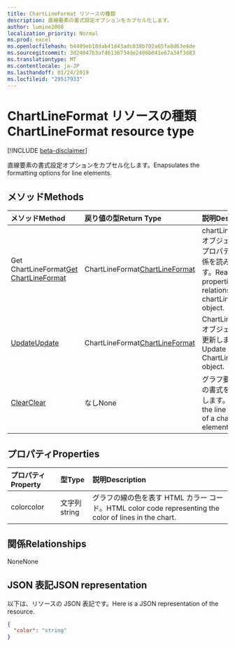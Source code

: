 ```yaml
---
title: ChartLineFormat リソースの種類
description: 直線要素の書式設定オプションをカプセル化します。
author: lumine2008
localization_priority: Normal
ms.prod: excel
ms.openlocfilehash: b4409eb18dab41d43adc038b702a65fa8d63e4de
ms.sourcegitcommit: 3d24047b3af46136734de2486b041e67a34f3d83
ms.translationtype: MT
ms.contentlocale: ja-JP
ms.lasthandoff: 01/24/2019
ms.locfileid: "29517933"
---
```

# <a name="chartlineformat-resource-type"></a><span data-ttu-id="f4d8b-103">ChartLineFormat リソースの種類</span><span class="sxs-lookup"><span data-stu-id="f4d8b-103">ChartLineFormat resource type</span></span>

[!INCLUDE [beta-disclaimer](../../includes/beta-disclaimer.md)]

<span data-ttu-id="f4d8b-104">直線要素の書式設定オプションをカプセル化します。</span><span class="sxs-lookup"><span data-stu-id="f4d8b-104">Enapsulates the formatting options for line elements.</span></span>


## <a name="methods"></a><span data-ttu-id="f4d8b-105">メソッド</span><span class="sxs-lookup"><span data-stu-id="f4d8b-105">Methods</span></span>

| <span data-ttu-id="f4d8b-106">メソッド</span><span class="sxs-lookup"><span data-stu-id="f4d8b-106">Method</span></span>           | <span data-ttu-id="f4d8b-107">戻り値の型</span><span class="sxs-lookup"><span data-stu-id="f4d8b-107">Return Type</span></span>    |<span data-ttu-id="f4d8b-108">説明</span><span class="sxs-lookup"><span data-stu-id="f4d8b-108">Description</span></span>|
|:---------------|:--------|:----------|
|<span data-ttu-id="f4d8b-109">Get ChartLineFormat</span><span class="sxs-lookup"><span data-stu-id="f4d8b-109">[Get ChartLineFormat](../api/chartlineformat-get.md)</span></span> | <span data-ttu-id="f4d8b-110">ChartLineFormat</span><span class="sxs-lookup"><span data-stu-id="f4d8b-110">[ChartLineFormat](chartlineformat.md)</span></span> |<span data-ttu-id="f4d8b-111">chartLineFormat オブジェクトのプロパティと関係を読み取ります。</span><span class="sxs-lookup"><span data-stu-id="f4d8b-111">Read properties and relationships of chartLineFormat object.</span></span>|
|[<span data-ttu-id="f4d8b-112">Update</span><span class="sxs-lookup"><span data-stu-id="f4d8b-112">Update</span></span>](../api/chartlineformat-update.md) | <span data-ttu-id="f4d8b-113">ChartLineFormat</span><span class="sxs-lookup"><span data-stu-id="f4d8b-113">[ChartLineFormat](chartlineformat.md)</span></span> |<span data-ttu-id="f4d8b-114">ChartLineFormat オブジェクトを更新します。</span><span class="sxs-lookup"><span data-stu-id="f4d8b-114">Update ChartLineFormat object.</span></span> |
|[<span data-ttu-id="f4d8b-115">Clear</span><span class="sxs-lookup"><span data-stu-id="f4d8b-115">Clear</span></span>](../api/chartlineformat-clear.md)|<span data-ttu-id="f4d8b-116">なし</span><span class="sxs-lookup"><span data-stu-id="f4d8b-116">None</span></span>|<span data-ttu-id="f4d8b-117">グラフ要素の線の書式をクリアします。</span><span class="sxs-lookup"><span data-stu-id="f4d8b-117">Clear the line format of a chart element.</span></span>|

## <a name="properties"></a><span data-ttu-id="f4d8b-118">プロパティ</span><span class="sxs-lookup"><span data-stu-id="f4d8b-118">Properties</span></span>
| <span data-ttu-id="f4d8b-119">プロパティ</span><span class="sxs-lookup"><span data-stu-id="f4d8b-119">Property</span></span>     | <span data-ttu-id="f4d8b-120">型</span><span class="sxs-lookup"><span data-stu-id="f4d8b-120">Type</span></span>   |<span data-ttu-id="f4d8b-121">説明</span><span class="sxs-lookup"><span data-stu-id="f4d8b-121">Description</span></span>|
|:---------------|:--------|:----------|
|<span data-ttu-id="f4d8b-122">color</span><span class="sxs-lookup"><span data-stu-id="f4d8b-122">color</span></span>|<span data-ttu-id="f4d8b-123">文字列</span><span class="sxs-lookup"><span data-stu-id="f4d8b-123">string</span></span>|<span data-ttu-id="f4d8b-124">グラフの線の色を表す HTML カラー コード。</span><span class="sxs-lookup"><span data-stu-id="f4d8b-124">HTML color code representing the color of lines in the chart.</span></span>|

## <a name="relationships"></a><span data-ttu-id="f4d8b-125">関係</span><span class="sxs-lookup"><span data-stu-id="f4d8b-125">Relationships</span></span>
<span data-ttu-id="f4d8b-126">None</span><span class="sxs-lookup"><span data-stu-id="f4d8b-126">None</span></span>


## <a name="json-representation"></a><span data-ttu-id="f4d8b-127">JSON 表記</span><span class="sxs-lookup"><span data-stu-id="f4d8b-127">JSON representation</span></span>

<span data-ttu-id="f4d8b-128">以下は、リソースの JSON 表記です。</span><span class="sxs-lookup"><span data-stu-id="f4d8b-128">Here is a JSON representation of the resource.</span></span>

<!-- {
  "blockType": "resource",
  "optionalProperties": [

  ],
  "@odata.type": "microsoft.graph.chartLineFormat"
}-->

```json
{
  "color": "string"
}

```

<!-- uuid: 8fcb5dbc-d5aa-4681-8e31-b001d5168d79
2015-10-25 14:57:30 UTC -->
<!--
{
  "type": "#page.annotation",
  "description": "ChartLineFormat resource",
  "keywords": "",
  "section": "documentation",
  "tocPath": "",
  "suppressions": [
    "Error: /api-reference/beta/resources/chartlineformat.md:\r\n      Exception processing links.\r\n    System.ArgumentException: Link Definition was null. Link text: !INCLUDE [beta-disclaimer](../../includes/beta-disclaimer.md)\r\n      at ApiDoctor.Validation.DocFile.get_LinkDestinations()\r\n      at ApiDoctor.Validation.DocSet.ValidateLinks(Boolean includeWarnings, String[] relativePathForFiles, IssueLogger issues, Boolean requireFilenameCaseMatch, Boolean printOrphanedFiles)"
  ]
}
-->
